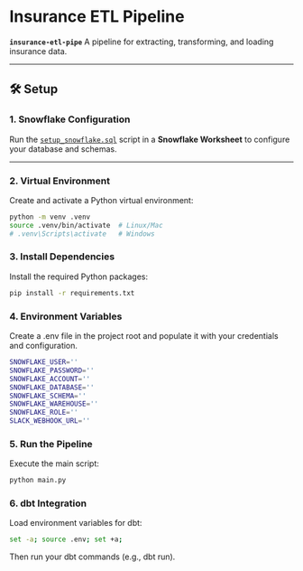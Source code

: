 # Insurance ETL Pipeline

**`insurance-etl-pipe`**
A pipeline for extracting, transforming, and loading insurance data.

---

## 🛠 Setup

### 1. Snowflake Configuration
Run the [`setup_snowflake.sql`](setup_snowflake.sql) script in a **Snowflake Worksheet** to configure your database and schemas.

---

### 2. Virtual Environment
Create and activate a Python virtual environment:

```bash
python -m venv .venv
source .venv/bin/activate  # Linux/Mac
# .venv\Scripts\activate   # Windows
```

### 3. Install Dependencies
Install the required Python packages:

```bash
pip install -r requirements.txt
```

### 4. Environment Variables
Create a .env file in the project root and populate it with your credentials and configuration.

```bash
SNOWFLAKE_USER=''
SNOWFLAKE_PASSWORD=''
SNOWFLAKE_ACCOUNT=''
SNOWFLAKE_DATABASE=''
SNOWFLAKE_SCHEMA=''
SNOWFLAKE_WAREHOUSE=''
SNOWFLAKE_ROLE=''
SLACK_WEBHOOK_URL=''
```

### 5. Run the Pipeline
Execute the main script:

```bash
python main.py
```

### 6. dbt Integration
Load environment variables for dbt:

```bash
set -a; source .env; set +a;
```

Then run your dbt commands (e.g., dbt run).